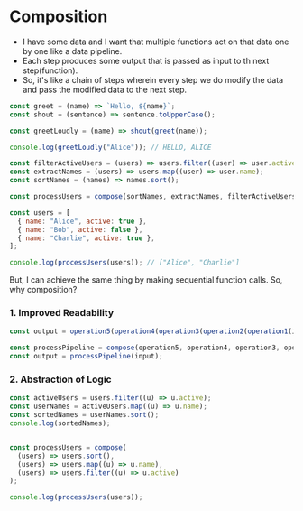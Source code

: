 # Composition

- I have some data and I want that multiple functions act on that data one by one like a data pipeline.
- Each step produces some output that is passed as input to th next step(function).
- So, it's like a chain of steps wherein every step we do modify the data and pass the modified data to the next step.

``` javascript
const greet = (name) => `Hello, ${name}`;
const shout = (sentence) => sentence.toUpperCase();

const greetLoudly = (name) => shout(greet(name));

console.log(greetLoudly("Alice")); // HELLO, ALICE

```

``` javascript
const filterActiveUsers = (users) => users.filter((user) => user.active);
const extractNames = (users) => users.map((user) => user.name);
const sortNames = (names) => names.sort();

const processUsers = compose(sortNames, extractNames, filterActiveUsers);

const users = [
  { name: "Alice", active: true },
  { name: "Bob", active: false },
  { name: "Charlie", active: true },
];

console.log(processUsers(users)); // ["Alice", "Charlie"]

```

But, I can achieve the same thing by making sequential function calls. So, why composition?

### 1. Improved Readability

``` javascript
const output = operation5(operation4(operation3(operation2(operation1(input)))));

const processPipeline = compose(operation5, operation4, operation3, operation2, operation1);
const output = processPipeline(input);

```

### 2. Abstraction of Logic

``` javascript
const activeUsers = users.filter((u) => u.active);
const userNames = activeUsers.map((u) => u.name);
const sortedNames = userNames.sort();
console.log(sortedNames);


const processUsers = compose(
  (users) => users.sort(),
  (users) => users.map((u) => u.name),
  (users) => users.filter((u) => u.active)
);

console.log(processUsers(users));

```
